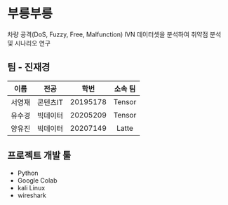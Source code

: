 # 부릉부릉
차량 공격(DoS, Fuzzy, Free, Malfunction) IVN 데이터셋을 분석하여 취약점 분석 및 시나리오 연구

## 팀 - 진재경
|이름|전공|학번|소속 팀|
|:--:|:--:|:--:|:--:|
|서영재|콘텐츠IT|20195178|Tensor|
|유수경|빅데이터|20205209|Tensor|
|양유진|빅데이터|20207149|Latte|

## 프로젝트 개발 툴
- Python
- Google Colab
- kali Linux
- wireshark
